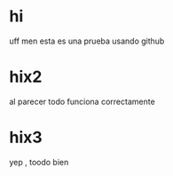 # hi
uff men esta es una prueba usando github

# hix2
al parecer todo funciona correctamente

# hix3 
yep , toodo bien
